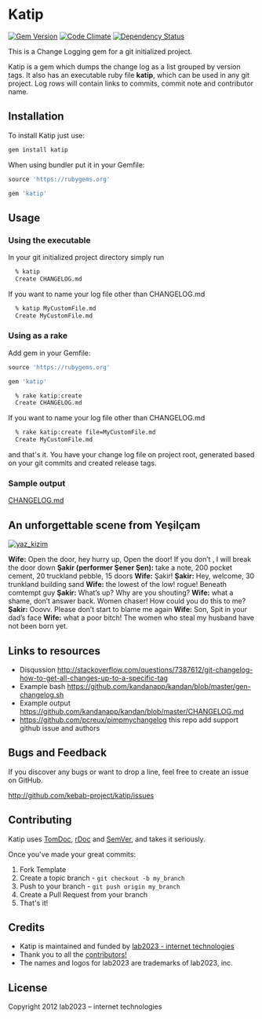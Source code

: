 # Katip

[![Gem Version](https://badge.fury.io/rb/katip.png)](http://badge.fury.io/rb/katip)
[![Code Climate](https://codeclimate.com/github/kebab-project/katip.png)](https://codeclimate.com/github/kebab-project/katip)
[![Dependency Status](https://gemnasium.com/kebab-project/katip.png)](https://gemnasium.com/kebab-project/katip)

This is a Change Logging gem for a git initialized project.

Katip is a gem which dumps the change log as a list grouped by version tags.
It also has an executable ruby file **katip**, which can be used in any git project.
Log rows will contain links to commits, commit note and contributor name.

## Installation

To install Katip just use:

```sh
gem install katip
```

When using bundler put it in your Gemfile:

```ruby
source 'https://rubygems.org'

gem 'katip'
```

## Usage

### Using the executable

In your git initialized project directory simply run

```sh
  % katip
  Create CHANGELOG.md
```

If you want to name your log file other than CHANGELOG.md

```sh
  % katip MyCustomFile.md
  Create MyCustomFile.md
```


### Using as a rake
Add gem in your Gemfile:

```ruby
source 'https://rubygems.org'

gem 'katip'
```

```sh
  % rake katip:create
  Create CHANGELOG.md
```

If you want to name your log file other than CHANGELOG.md

```sh
  % rake katip:create file=MyCustomFile.md
  Create MyCustomFile.md
```

and that's it. You have your change log file on project root, generated based on your git commits and created release tags.

### Sample output

[CHANGELOG.md](https://github.com/kebab-project/katip/blob/develop/CHANGELOG.md)


## An unforgettable scene from Yeşilçam

[![yaz_kizim](//i1.ytimg.com/vi/v9L96Hh9jJc/mqdefault.jpg)](http://www.youtube.com/watch?v=v9L96Hh9jJc)

**Wife:** Open the door, hey  hurry up, Open the door! If you don’t , I will break the door down
**Şakir (performer Şener Şen):** take a note, 200 pocket cement, 20 truckland pebble, 15 doors
**Wife:** Şakir!
**Şakir:** Hey, welcome, 30 trunkland building sand
**Wife:** the lowest of the low! rogue! Beneath comtempt guy
**Şakir:** What’s up? Why are you shouting?
**Wife:** what a shame, don’t answer back.  Women chaser! How could you do this to me?
**Şakir:** Ooovv. Please don’t start to blame me again
**Wife:** Son, Spit in your dad’s face
**Wife:** what a poor bitch! The women who steal my husband  have not been born yet.

## Links to resources

* Disqussion http://stackoverflow.com/questions/7387612/git-changelog-how-to-get-all-changes-up-to-a-specific-tag
* Example bash https://github.com/kandanapp/kandan/blob/master/gen-changelog.sh
* Example output https://github.com/kandanapp/kandan/blob/master/CHANGELOG.md
* https://github.com/pcreux/pimpmychangelog this repo add support github issue and authors

## Bugs and  Feedback

If you discover any bugs or want to drop a line, feel free to create an issue on GitHub.

http://github.com/kebab-project/katip/issues

## Contributing

Katip uses [TomDoc](http://tomdoc.org/), [rDoc](http://rubydoc.info/gems/cybele) and [SemVer](http://semver.org/), and takes it seriously.

Once you've made your great commits:

1. Fork Template
2. Create a topic branch - `git checkout -b my_branch`
3. Push to your branch - `git push origin my_branch`
4. Create a Pull Request from your branch
5. That's it!

## Credits

- Katip is maintained and funded by [lab2023 - internet technologies](http://lab2023.com/)
- Thank you to all the [contributors!](https://github.com/kebab-project/katip/graphs/contributors)
- The names and logos for lab2023 are trademarks of lab2023, inc.

## License

Copyright 2012 lab2023 – internet technologies